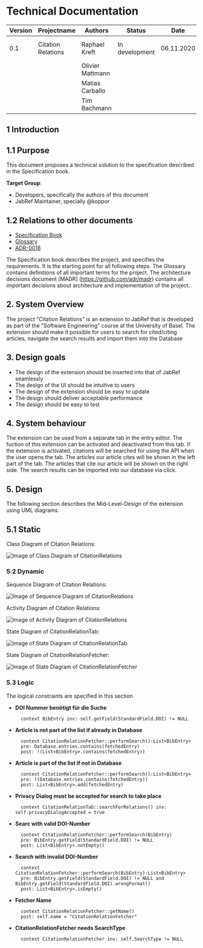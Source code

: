 # Technical Documentation

| Version | Projectname | Authors | Status | Date | Commentary |
| ------- | ----------- | ------- | ------ | ----- | --------- |
|  0.1    | Citation Relations | Raphael Kreft| In development | 06.11.2020 | [Projektwebseite](https://unibas-marcelluethi.github.io/software-engineering/project/project-summary.html) , [JabRef Website](https://www.jabref.org/)|
|||Olivier Mattmann||||
|||Matias Carballo||||
|||Tim Bachmann||||

## 1 Introduction

## 1.1 Purpose

This document proposes a technical solution to the specification described in the Specification book.

**Target Group**:

* Developers, specifically the authors of this document
* JabRef Maintainer, specially @koppor

## 1.2 Relations to other documents

* [Specification Book](https://github.com/RaphaelKreft/jabref/blob/docs/docs/sweng/pflichtenheft.md)
* [Glossary](https://github.com/RaphaelKreft/jabref/blob/docs/docs/sweng/glossar.md)
* [ADR-0018](https://github.com/RaphaelKreft/jabref/blob/docs/docs/sweng/0018-use-opencitationsApi-for-citationrelations.md)

The Specification book describes the project, and specifies the requirements. It is the starting point for all following steps. The Glossary contains definitions of all important terms for the project. The architecture decisions document [MADR] (https://github.com/adr/madr) contains all important decisions about architecture and implementation of the project.

## 2. System Overview

The project "Citation Relations" is an extension to JabRef that is developed as part of the "Software Engineering" course at the University of Basel. The extension should make it possible for users to search for cited/citing articles, navigate the search results and import them into the Database

## 3. Design goals

* The design of the extension should be inserted into that of JabRef seamlessly
* The design of the UI should be intuitive to users
* The design of the extension should be easy to update
* The design should deliver acceptable performance
* The design should be easy to test

## 4. System behaviour

The extension can be used from a separate tab in the entry editor. The fuction of this extension can be activated and deactivated from this tab. If the extension is activated, citations will be searched for using the API when the user opens the tab. The articles our article cites will be shown in the left part of the tab. The articles that cite our article will be shown on the right side. The search results can be imported into our database via click.


## 5. Design

The following section describes the Mid-Level-Design of the extension using UML diagrams.

## 5.1 Static

Class Diagram of Citation Relations:

![Image of Class Diagram of CitationRelations](images/classdiagram.png)

### 5.2 Dynamic

Sequence Diagram of Citation Relations:

![Image of Sequence Diagram of CitationRelations](images/sequencediagram.png)

Activity Diagram of Citation Relations:

![Image of Activity Diagram of CitationRelations](images/Activity.png)

State Diagram of CitationRelationTab:

![Image of State Diagram of CitationRelationTab](images/StateTab.png)

State Diagram of CitationRelationFetcher:

![Image of State Diagram of CitationRelationFetcher](images/FetcherState.png)

### 5.3 Logic

The logical constraints are specified in this section 

* **DOI Nummer benötigt für die Suche**

        context BibEntry inv: self.getField(StandardField.DOI) != NULL

* **Article is not part of the list if already in Database**

        context CitationRelationFetcher::performSearch():List<BibEntry>
        pre: Database.entries.contains(fetchedEntry)
        post: !(List<BibEntry>.contains(fetchedEntry))

* **Article is part of the list if not in Database**

        context CitationRelationFetcher::performSearch():List<BibEntry>        
        pre: !(Database.entries.contains(fetchedEntry))     
        post: List<BibEntry>.add(fetchedEntry)

* **Privacy Dialog must be accepted for search to take place**

        context CitationRelationTab::searchForRelations() inv: self.privacyDialogAccepted = true

* **Searc with valid DOI-Number**

        context CitationRelationFetcher::performSearch(BibEntry)        
        pre: BibEntry.getField(StandardField.DOI) != NULL       
        post: List<BibEntry>.notEmpty()

* **Search with invalid DOI-Number**

        context CitationRelationFetcher::performSearch(BibEntry):List<BibEntry>
        pre: BibEntry.getField(StandardField.DOI) != NULL and BibEntry.getField(StandardField.DOI).wrongFormat()
        post: List<BibEntry>.isEmpty()

* **Fetcher Name**

        context CitationRelationFetcher::getName()
        post: self.name = "CitationRelationFetcher"

* **CitationRelationFetcher needs SearchType**

        context CitationRelationFetcher inv: self.SearchType != NULL      
